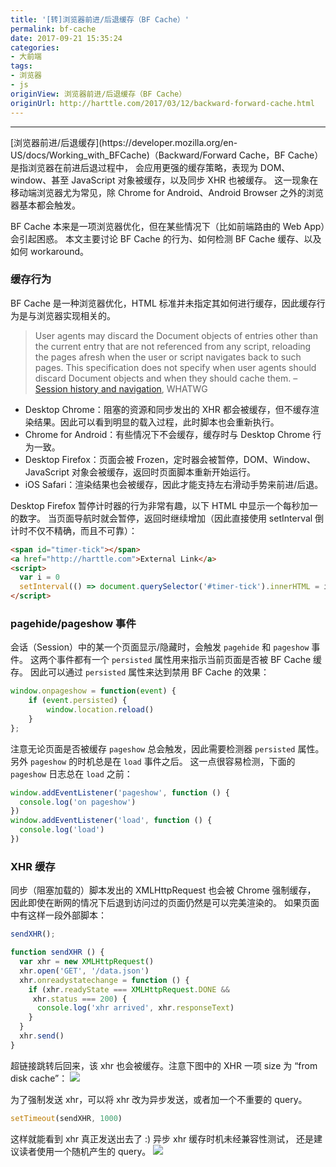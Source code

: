 ```yaml
---
title: '[转]浏览器前进/后退缓存（BF Cache）'
permalink: bf-cache
date: 2017-09-21 15:35:24
categories:
- 大前端
tags:
- 浏览器
- js
originView: 浏览器前进/后退缓存（BF Cache）
originUrl: http://harttle.com/2017/03/12/backward-forward-cache.html
---
```

<hr>
[浏览器前进/后退缓存](https://developer.mozilla.org/en-US/docs/Working_with_BFCache)（Backward/Forward Cache，BF Cache）是指浏览器在前进后退过程中， 会应用更强的缓存策略，表现为 DOM、window、甚至 JavaScript 对象被缓存，以及同步 XHR 也被缓存。 这一现象在移动端浏览器尤为常见，除 Chrome for Android、Android Browser 之外的浏览器基本都会触发。

BF Cache 本来是一项浏览器优化，但在某些情况下（比如前端路由的 Web App）会引起困惑。 本文主要讨论 BF Cache 的行为、如何检测 BF Cache 缓存、以及如何 workaround。

### 缓存行为
BF Cache 是一种浏览器优化，HTML 标准并未指定其如何进行缓存，因此缓存行为是与浏览器实现相关的。

>User agents may discard the Document objects of entries other than the current entry that are not referenced from any script, reloading the pages afresh when the user or script navigates back to such pages. This specification does not specify when user agents should discard Document objects and when they should cache them. – [Session history and navigation](https://html.spec.whatwg.org/multipage/browsers.html#history), WHATWG

- Desktop Chrome：阻塞的资源和同步发出的 XHR 都会被缓存，但不缓存渲染结果。因此可以看到明显的载入过程，此时脚本也会重新执行。
- Chrome for Android：有些情况下不会缓存，缓存时与 Desktop Chrome 行为一致。
- Desktop Firefox：页面会被 Frozen，定时器会被暂停，DOM、Window、JavaScript 对象会被缓存，返回时页面脚本重新开始运行。
- iOS Safari：渲染结果也会被缓存，因此才能支持左右滑动手势来前进/后退。

Desktop Firefox 暂停计时器的行为非常有趣，以下 HTML 中显示一个每秒加一的数字。 当页面导航时就会暂停，返回时继续增加（因此直接使用 setInterval 倒计时不仅不精确，而且不可靠）：
```html
<span id="timer-tick"></span>
<a href="http://harttle.com">External Link</a>
<script>
  var i = 0
  setInterval(() => document.querySelector('#timer-tick').innerHTML = i++, 1000)
</script>
```

### pagehide/pageshow 事件
会话（Session）中的某一个页面显示/隐藏时，会触发 `pagehide` 和 `pageshow` 事件。 这两个事件都有一个 `persisted` 属性用来指示当前页面是否被 BF Cache 缓存。 因此可以通过 `persisted` 属性来达到禁用 BF Cache 的效果：
```javascript
window.onpageshow = function(event) {
    if (event.persisted) {
        window.location.reload()
    }
};
```
注意无论页面是否被缓存 `pageshow` 总会触发，因此需要检测器 `persisted` 属性。 另外 `pageshow` 的时机总是在 `load` 事件之后。 这一点很容易检测，下面的 `pageshow` 日志总在 `load` 之前：
```javascript
window.addEventListener('pageshow', function () {
  console.log('on pageshow')
})
window.addEventListener('load', function () {
  console.log('load')
})
```

### XHR 缓存
同步（阻塞加载的）脚本发出的 XMLHttpRequest 也会被 Chrome 强制缓存， 因此即使在断网的情况下后退到访问过的页面仍然是可以完美渲染的。 如果页面中有这样一段外部脚本：
```javascript
sendXHR();

function sendXHR () {
  var xhr = new XMLHttpRequest()
  xhr.open('GET', '/data.json')
  xhr.onreadystatechange = function () {
    if (xhr.readyState === XMLHttpRequest.DONE &&
     xhr.status === 200) {
      console.log('xhr arrived', xhr.responseText)
    }
  }
  xhr.send()
}
```
超链接跳转后回来，该 xhr 也会被缓存。注意下图中的 XHR 一项 size 为 “from disk cache”：
![](http://img.saodiyang.com/FiUT28A3DCpwPiyvJpsvhkdFQai1.png)

为了强制发送 xhr，可以将 xhr 改为异步发送，或者加一个不重要的 query。
```javascript
setTimeout(sendXHR, 1000)
```
这样就能看到 xhr 真正发送出去了 :) 异步 xhr 缓存时机未经兼容性测试， 还是建议读者使用一个随机产生的 query。
![](http://img.saodiyang.com/FjwUrogpYSRjC5EGPGIH2x1t2Eff.png)
